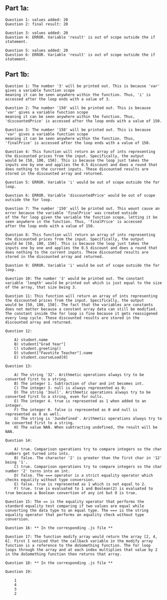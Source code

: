 ## Part 1a:

    Question 1: values added: 20
    Question 2: final result: 20

    Question 3: values added: 20
    Question 4: ERROR. Variable 'result' is out of scope outside the if statement.

    Question 5: values added: 20
    Question 6: ERROR. Variable 'result' is out of scope outside the if statement.

## Part 1b:

    Question 1: The number '3' will be printed out. This is because 'var' gives a variable function scope 
    meaning it can be seen anywhere within the function. Thus, 'i' is accessed after the loop ends with a value of 3.
    
    Question 2: The number '150' will be printed out. This is because 'var' gives a variable function scope 
    meaning it can be seen anywhere within the function. Thus, 'discountedPrice' is accessed after the loop ends with a value of 150.

    Question 3: The number '150' will be printed out. This is because 'var' gives a variable function scope 
    meaning it can be seen anywhere within the function. Thus, 'finalPrice' is accessed after the loop ends with a value of 150.

    Question 4: This function will return an array of ints representing the discounted prices from the input. Specifically, the output
    would be [50, 100, 150]. This is because the loop just takes the inputs one by one and applies the 0.5 discount and does a round that
    does nothing to the current inputs. These discounted results are stored in the discounted array and returned.

    Question 5: ERROR. Variable 'i' would be out of scope outside the for loop.

    Question 6: ERROR. Variable 'discountedPrice' would be out of scope outside the for loop.

    Question 7: The number '150' will be printed out. This wount cause an error because the variable 'finalPrice' was created outside 
    of the for loop given the variable the function scope, letting it be seen anywhere in the function. Thus, 'finalPrice' is accessed 
    after the loop ends with a value of 150.

    Question 8: This function will return an array of ints representing the discounted prices from the input. Specifically, the output
    would be [50, 100, 150]. This is because the loop just takes the inputs one by one and applies the 0.5 discount and does a round that
    does nothing to the current inputs. These discounted results are stored in the discounted array and returned.

    Question 9: ERROR. Variable 'i' would be out of scope outside the for loop.

    Question 10: The number '3' would be printed out. The constant variable 'length' would be printed out which is just equal to the size
    of the array, that size being 3.

    Question 11: This function will return an array of ints representing the discounted prices from the input. Specifically, the output
    would be [50, 100, 150]. The fact that the variables are constants does not matter because a constant array data can still be modified.
    The constant inside the for loop is fine because it gets reassigened every loop cycle. These discounted results are stored in the
    discounted array and returned.

    Question 12: 
        
        A) student.name
        B) student["Grad Year"]
        C) student.greeting()
        D) student["Favotite Teacher"].name
        E) student.courseLoad[0]

    Question 13: 

        A) The string '32'. Arithmetic operations always try to be converted first to a string.
        B) The integer 1. Subtraction of char and int becomes int.
        C) The integer 3. null is always represented as 0;
        D) The string '3null'. Arithmetic operations always try to be converted first to a string, even for nulls.
        E) The integer 4. true is represented as 1 when added to an integer.
        F) The integer 0. false is represented as 0 and null is represented as 0 as well.
        G) The string is '3undefined'. Arithmetic operations always try to be converted first to a string.
        H) The value NAN. When subtracting undefined, the result will be NAN.

    Question 14: 

        A) true. Comparison operations try to compare integers so the char numbers get turned into ints.
        B) false. The character '2' is greater than the first char in '12' being '1'.
        C) true. Comparison operations try to compare integers so the char number '2' turns into an int.
        D) false. The === operator is a strict equality operator which checks equality without type conversion.
        E) false. true is represented as 1 which is not equal to 2.
        F) true. true is evaluated to 1 and Boolean(2) is evaluated to true because a Boolean convertion of any int but 0 is true.

    Question 15: The == is the equality operator that performs the standard equality test comparing if two values are equal while converting the data type to an equal type. The === is the string equality operator that performs an equality check without type conversion.

    Question 16: ** In the corresponding .js file **

    Question 17: The function modify array would return the array [2, 4, 6]. First I noticed that the callback variable in the modify array function is a reference to the doSomething function. The for loop loops through the array and at each index multiplies that value by 2 in the doSomething function then returns that array.

    Question 18: ** In the corresponding .js file **

    Question 19: 
    
        1
        4
        3
        2
